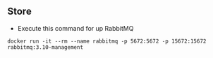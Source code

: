 ## Store

- Execute this command for up RabbitMQ 
 ```
 docker run -it --rm --name rabbitmq -p 5672:5672 -p 15672:15672 rabbitmq:3.10-management
 ```
